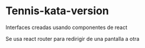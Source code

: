 # Tennis-kata-version

<p>Interfaces creadas usando componentes de react </p>
<p>Se usa react router para redirigir de una pantalla a otra</p>
